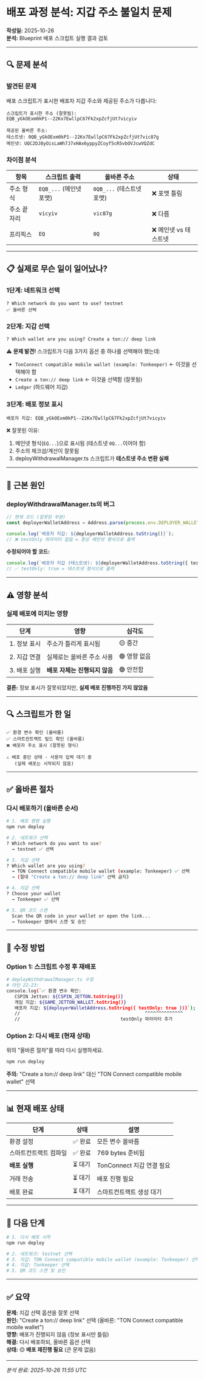 # 배포 과정 분석: 지갑 주소 불일치 문제

**작성일:** 2025-10-26  
**분석:** Blueprint 배포 스크립트 실행 결과 검토

---

## 🔍 문제 분석

### **발견된 문제**

배포 스크립트가 표시한 배포자 지갑 주소와 제공된 주소가 다릅니다:

```
스크립트가 표시한 주소 (잘못됨):
EQB_yGkOExm0kP1--22Kx7EwllpC67Fk2xpZcfjUt7vicyiv

제공된 올바른 주소:
테스트넷: 0QB_yGkOExm0kP1--22Kx7EwllpC67Fk2xpZcfjUt7vic87g
메인넷: UQC2DJ8yOisLaWh7J7xHAx6yppyZCoyf5cR5vbOVJcwVQZdC
```

### **차이점 분석**

| 항목 | 스크립트 출력 | 올바른 주소 | 상태 |
|-----|-----------|----------|------|
| 주소 형식 | `EQB_...` (메인넷 포맷) | `0QB_...` (테스트넷 포맷) | ❌ 포맷 틀림 |
| 주소 끝자리 | `vicyiv` | `vic87g` | ❌ 다름 |
| 프리픽스 | `EQ` | `0Q` | ❌ 메인넷 vs 테스트넷 |

---

## 📋 실제로 무슨 일이 일어났나?

### **1단계: 네트워크 선택**
```
? Which network do you want to use? testnet
✅ 올바른 선택
```

### **2단계: 지갑 선택**
```
? Which wallet are you using? Create a ton:// deep link
```

⚠️ **문제 발견!** 스크립트가 다음 3가지 옵션 중 하나를 선택해야 했는데:
- `TonConnect compatible mobile wallet (example: Tonkeeper)` ← 이것을 선택해야 함
- `Create a ton:// deep link` ← 이것을 선택함 (잘못됨)
- `Ledger` (하드웨어 지갑)

### **3단계: 배포 정보 표시**
```
배포자 지갑: EQB_yGkOExm0kP1--22Kx7EwllpC67Fk2xpZcfjUt7vicyiv
```

❌ 잘못된 이유:
1. 메인넷 형식(`EQ...`)으로 표시됨 (테스트넷 `0Q...`이어야 함)
2. 주소의 체크섬/계산이 잘못됨
3. deployWithdrawalManager.ts 스크립트가 **테스트넷 주소 변환 실패**

---

## 🔧 근본 원인

### **deployWithdrawalManager.ts의 버그**

```typescript
// 현재 코드 (잘못된 부분)
const deployerWalletAddress = Address.parse(process.env.DEPLOYER_WALLET_ADDRESS_TESTNET!);

console.log(`배포자 지갑: ${deployerWalletAddress.toString()}`);
// ❌ testOnly 파라미터 없음 = 항상 메인넷 형식으로 출력
```

**수정되어야 할 코드:**
```typescript
console.log(`배포자 지갑 (테스트넷): ${deployerWalletAddress.toString({ testOnly: true })}`);
// ✅ testOnly: true = 테스트넷 형식으로 출력
```

---

## ⚠️ 영향 분석

### **실제 배포에 미치는 영향**

| 단계 | 영향 | 심각도 |
|-----|------|-------|
| 1. 정보 표시 | 주소가 틀리게 표시됨 | 🟡 중간 |
| 2. 지갑 연결 | 실제로는 올바른 주소 사용 | 🟢 영향 없음 |
| 3. 배포 실행 | **배포 자체는 진행되지 않음** | 🟢 안전함 |

**결론:** 정보 표시가 잘못되었지만, **실제 배포 진행까진 가지 않았음**

---

## 🔍 스크립트가 한 일

```
✅ 환경 변수 확인 (올바름)
✅ 스마트컨트랙트 빌드 확인 (올바름)
❌ 배포자 주소 표시 (잘못된 형식)

⚠️ 배포 중단 상태 - 사용자 입력 대기 중
   (실제 배포는 시작되지 않음)
```

---

## ✅ 올바른 절차

### **다시 배포하기 (올바른 순서)**

```bash
# 1. 배포 명령 실행
npm run deploy

# 2. 네트워크 선택
? Which network do you want to use? 
  → testnet ✅ 선택

# 3. 지갑 선택
? Which wallet are you using?
  → TON Connect compatible mobile wallet (example: Tonkeeper) ✅ 선택
  → (절대 "Create a ton:// deep link" 선택 금지)

# 4. 지갑 선택
? Choose your wallet
  → Tonkeeper ✅ 선택

# 5. QR 코드 스캔
  Scan the QR code in your wallet or open the link...
  → Tonkeeper 앱에서 스캔 및 승인
```

---

## 🔧 수정 방법

### **Option 1: 스크립트 수정 후 재배포**

```bash
# deployWithdrawalManager.ts 수정
# 라인 22-23:
console.log(`✅ 환경 변수 확인:
   CSPIN Jetton: ${CSPIN_JETTON.toString()}
   게임 지갑: ${GAME_JETTON_WALLET.toString()}
   배포자 지갑: ${deployerWalletAddress.toString({ testOnly: true })}`);
   //                                              ^^^^^^^^^^^^^^
   //                                     testOnly 파라미터 추가
```

### **Option 2: 다시 배포 (현재 상태)**

위의 "올바른 절차"를 따라 다시 실행하세요.

```bash
npm run deploy
```

**주의:** "Create a ton:// deep link" 대신 "TON Connect compatible mobile wallet" 선택

---

## 📊 현재 배포 상태

| 단계 | 상태 | 설명 |
|-----|------|------|
| 환경 설정 | ✅ 완료 | 모든 변수 올바름 |
| 스마트컨트랙트 컴파일 | ✅ 완료 | 769 bytes 준비됨 |
| **배포 실행** | ⏳ 대기 | TonConnect 지갑 연결 필요 |
| 거래 전송 | ⏳ 대기 | 배포 진행 필요 |
| 배포 완료 | ⏳ 대기 | 스마트컨트랙트 생성 대기 |

---

## 🎯 다음 단계

```bash
# 1. 다시 배포 시작
npm run deploy

# 2. 네트워크: testnet 선택
# 3. 지갑: TON Connect compatible mobile wallet (example: Tonkeeper) 선택
# 4. 지갑: Tonkeeper 선택
# 5. QR 코드 스캔 및 승인
```

---

## ✅ 요약

**문제:** 지갑 선택 옵션을 잘못 선택  
**원인:** "Create a ton:// deep link" 선택 (올바른: "TON Connect compatible mobile wallet")  
**영향:** 배포가 진행되지 않음 (정보 표시만 틀림)  
**해결:** 다시 배포하되, 올바른 옵션 선택  
**상태:** 🟡 **배포 재진행 필요** (큰 문제 없음)

---

*분석 완료: 2025-10-26 11:55 UTC*

